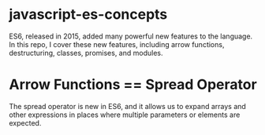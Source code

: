 # javascript-es-concepts
ES6, released in 2015, added many powerful new features to the language. In this repo, I cover these new features, including arrow functions, destructuring, classes, promises, and modules.


# Arrow Functions == Spread Operator
The spread operator is new in ES6, and it allows us to expand arrays and other expressions in places where multiple parameters or elements are expected.

